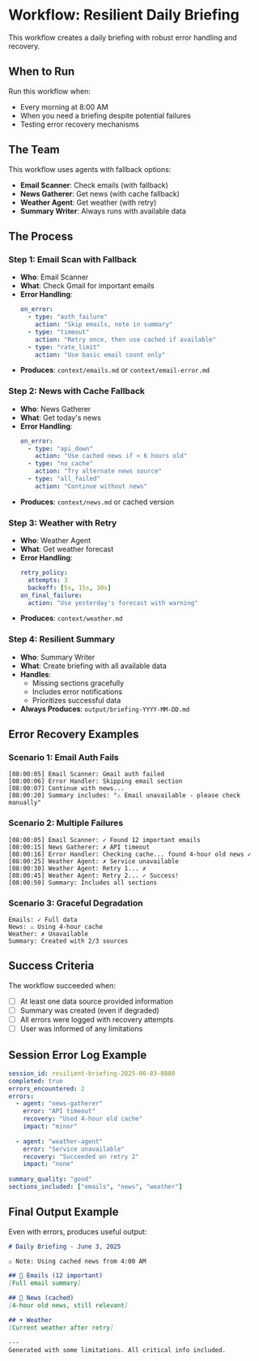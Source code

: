 # Workflow: Resilient Daily Briefing

This workflow creates a daily briefing with robust error handling and recovery.

## When to Run

Run this workflow when:
- Every morning at 8:00 AM
- When you need a briefing despite potential failures
- Testing error recovery mechanisms

## The Team

This workflow uses agents with fallback options:
- **Email Scanner**: Check emails (with fallback)
- **News Gatherer**: Get news (with cache fallback)  
- **Weather Agent**: Get weather (with retry)
- **Summary Writer**: Always runs with available data

## The Process

### Step 1: Email Scan with Fallback
- **Who**: Email Scanner
- **What**: Check Gmail for important emails
- **Error Handling**:
  ```yaml
  on_error:
    - type: "auth_failure"
      action: "Skip emails, note in summary"
    - type: "timeout"
      action: "Retry once, then use cached if available"
    - type: "rate_limit"
      action: "Use basic email count only"
  ```
- **Produces**: `context/emails.md` or `context/email-error.md`

### Step 2: News with Cache Fallback
- **Who**: News Gatherer
- **What**: Get today's news
- **Error Handling**:
  ```yaml
  on_error:
    - type: "api_down"
      action: "Use cached news if < 6 hours old"
    - type: "no_cache"
      action: "Try alternate news source"
    - type: "all_failed"
      action: "Continue without news"
  ```
- **Produces**: `context/news.md` or cached version

### Step 3: Weather with Retry
- **Who**: Weather Agent
- **What**: Get weather forecast
- **Error Handling**:
  ```yaml
  retry_policy:
    attempts: 3
    backoff: [5s, 15s, 30s]
  on_final_failure:
    action: "Use yesterday's forecast with warning"
  ```
- **Produces**: `context/weather.md`

### Step 4: Resilient Summary
- **Who**: Summary Writer
- **What**: Create briefing with all available data
- **Handles**:
  - Missing sections gracefully
  - Includes error notifications
  - Prioritizes successful data
- **Always Produces**: `output/briefing-YYYY-MM-DD.md`

## Error Recovery Examples

### Scenario 1: Email Auth Fails
```
[08:00:05] Email Scanner: Gmail auth failed
[08:00:06] Error Handler: Skipping email section
[08:00:07] Continue with news...
[08:00:20] Summary includes: "⚠️ Email unavailable - please check manually"
```

### Scenario 2: Multiple Failures
```
[08:00:05] Email Scanner: ✓ Found 12 important emails
[08:00:15] News Gatherer: ✗ API timeout
[08:00:16] Error Handler: Checking cache... found 4-hour old news ✓
[08:00:25] Weather Agent: ✗ Service unavailable
[08:00:30] Weather Agent: Retry 1... ✗
[08:00:45] Weather Agent: Retry 2... ✓ Success!
[08:00:50] Summary: Includes all sections
```

### Scenario 3: Graceful Degradation
```
Emails: ✓ Full data
News: ⚠️ Using 4-hour cache  
Weather: ✗ Unavailable
Summary: Created with 2/3 sources
```

## Success Criteria

The workflow succeeded when:
- [ ] At least one data source provided information
- [ ] Summary was created (even if degraded)
- [ ] All errors were logged with recovery attempts
- [ ] User was informed of any limitations

## Session Error Log Example

```yaml
session_id: resilient-briefing-2025-06-03-0800
completed: true
errors_encountered: 2
errors:
  - agent: "news-gatherer"
    error: "API timeout"
    recovery: "Used 4-hour old cache"
    impact: "minor"
    
  - agent: "weather-agent"  
    error: "Service unavailable"
    recovery: "Succeeded on retry 2"
    impact: "none"
    
summary_quality: "good"
sections_included: ["emails", "news", "weather"]
```

## Final Output Example

Even with errors, produces useful output:
```markdown
# Daily Briefing - June 3, 2025

⚠️ Note: Using cached news from 4:00 AM

## 📧 Emails (12 important)
[Full email summary]

## 📰 News (cached)
[4-hour old news, still relevant]

## ☀️ Weather
[Current weather after retry]

---
Generated with some limitations. All critical info included.
```
